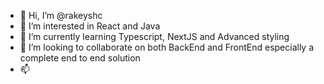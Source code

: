 - 👋 Hi, I’m @rakeyshc
- 👀 I’m interested in React and Java
- 🌱 I’m currently learning Typescript, NextJS and Advanced styling
- 💞️ I’m looking to collaborate on both BackEnd and FrontEnd especially a complete end to end solution
- 📫

<!---
rakeyshc/rakeyshc is a ✨ special ✨ repository because its `README.md` (this file) appears on your GitHub profile.
You can click the Preview link to take a look at your changes.
--->
